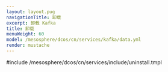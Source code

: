```yaml
---
layout: layout.pug
navigationTitle: 卸载
excerpt: 卸载 Kafka
title: 卸载
menuWeight: 60
model: /mesosphere/dcos/cn/services/kafka/data.yml
render: mustache
---
```


#include /mesosphere/dcos/cn/services/include/uninstall.tmpl
